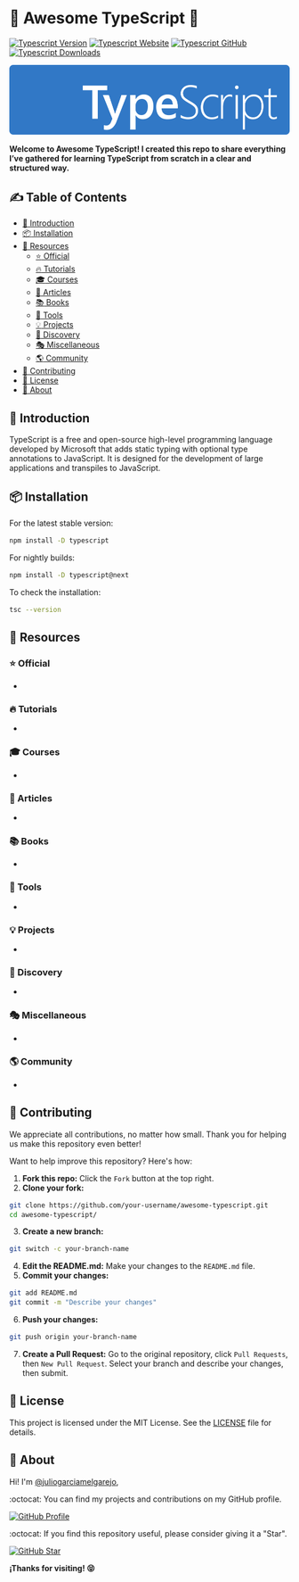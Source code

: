 # :star2: Awesome TypeScript :rocket:

[![Typescript Version](https://img.shields.io/npm/v/typescript?color=green&labelColor=black&label=Version)](https://www.npmjs.com/package/typescript)
[![Typescript Website](https://img.shields.io/website?url=https%3A%2F%2Fwww.typescriptlang.org%2F&up_message=Official&label=Website&labelColor=black&up_color=red)](https://www.typescriptlang.org/)
[![Typescript GitHub](https://img.shields.io/website?url=https%3A%2F%2Fgithub.com%2Fmicrosoft%2Ftypescript%2F&up_message=Typescript&up_color=blue&labelColor=black&label=GitHub)](https://github.com/microsoft/typescript/)
[![Typescript Downloads](https://img.shields.io/npm/dw/typescript.svg?color=FFD300&labelColor=black&label=Downloads)](https://www.npmjs.com/package/typescript)

![Typescript Banner](/media/ts-banner.png)

**Welcome to Awesome TypeScript! I created this repo to share everything I’ve gathered for learning TypeScript from scratch in a clear and structured way.**

## :writing_hand: Table of Contents

- [:rocket: Introduction](#introduction)
- [:package: Installation](#installation)
- [:link: Resources](#resources)
  - [:star: Official](#official)
  - [:fire: Tutorials](#tutorials)
  - [:mortar_board: Courses](#courses)
  - [:memo: Articles](#articles)
  - [:books: Books](#books)
  - [:dart: Tools](#tools)
  - [:bulb: Projects](#projects)
  - [:mag_right: Discovery](#discovery)
  - [:performing_arts: Miscellaneous](#miscellaneous)
  - [:earth_americas: Community](#community)
- [:handshake: Contributing](#contributing)
- [:scroll: License](#license)
- [:sparkling_heart: About](#about)

<a id="Introduction"></a>
## :rocket: Introduction

TypeScript is a free and open-source high-level programming language developed by Microsoft that adds static typing with optional type annotations to JavaScript. It is designed for the development of large applications and transpiles to JavaScript.

<a id="Installation"></a>
## :package: Installation

For the latest stable version:

  ```bash
  npm install -D typescript
  ```

For nightly builds:

  ```bash
  npm install -D typescript@next
  ```

To check the installation:

  ```bash
  tsc --version
  ```

<a id="Resources"></a>
## :link: Resources

<a id="Official"></a>
### :star: Official

-

<a id="Tutorials"></a>
### :fire: Tutorials

-

<a id="Courses"></a>
### :mortar_board: Courses

-

<a id="Articles"></a>
### :memo: Articles

-

<a id="Books"></a>
### :books: Books

-

<a id="Tools"></a>
### :dart: Tools

-

<a id="Projects"></a>
### :bulb: Projects

-

<a id="Discovery"></a>
### :mag_right: Discovery

-

<a id="Miscellaneous"></a>
### :performing_arts: Miscellaneous

-

<a id="Community"></a>
### :earth_americas: Community

-

<a id="Contributing"></a>
## :handshake: Contributing

We appreciate all contributions, no matter how small. Thank you for helping us make this repository even better!

Want to help improve this repository? Here's how:

1. **Fork this repo:** Click the ```Fork``` button at the top right.
2. **Clone your fork:**
  ```bash
  git clone https://github.com/your-username/awesome-typescript.git
  cd awesome-typescript/
  ```
3. **Create a new branch:**
  ```bash
  git switch -c your-branch-name
  ```
4. **Edit the README.md:** Make your changes to the ```README.md``` file.
5. **Commit your changes:**
  ```bash
  git add README.md
  git commit -m "Describe your changes"
  ```
6. **Push your changes:**
  ```bash
  git push origin your-branch-name
  ```
7. **Create a Pull Request:** Go to the original repository, click ```Pull Requests```, then ```New Pull Request```. Select your branch and describe your changes, then submit.

<a id="License"></a>
## :scroll: License

This project is licensed under the MIT License. See the [LICENSE](./LICENSE.txt) file for details.

<a id="About"></a>
## :sparkling_heart: About

Hi! I'm [@juliogarciamelgarejo](https://github.com/juliogarciamelgarejo/README.txt), 

:octocat: You can find my projects and contributions on my GitHub profile.

[![GitHub Profile](https://img.shields.io/badge/GitHub-VISIT_PROFILE-14a1f6?style=for-the-badge&logo=github&logoColor=white&labelColor=black)](https://github.com/juliogarciamelgarejo)

:octocat: If you find this repository useful, please consider giving it a "Star".

[![GitHub Star](https://img.shields.io/badge/GitHub-Give_a_Star-yellow?style=for-the-badge&logo=github&logoColor=white&labelColor=black)](https://github.com/juliogarciamelgarejo/learn-typescript/stargazers)

**¡Thanks for visiting! :stuck_out_tongue_closed_eyes:**
